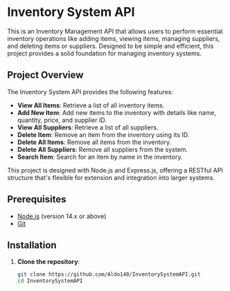 # Inventory System API

This is an Inventory Management API that allows users to perform essential inventory operations like adding items, viewing items, managing suppliers, and deleting items or suppliers. Designed to be simple and efficient, this project provides a solid foundation for managing inventory systems.

## Project Overview

The Inventory System API provides the following features:
- **View All Items**: Retrieve a list of all inventory items.
- **Add New Item**: Add new items to the inventory with details like name, quantity, price, and supplier ID.
- **View All Suppliers**: Retrieve a list of all suppliers.
- **Delete Item**: Remove an item from the inventory using its ID.
- **Delete All Items**: Remove all items from the inventory.
- **Delete All Suppliers**: Remove all suppliers from the system.
- **Search Item**: Search for an item by name in the inventory.

This project is designed with Node.js and Express.js, offering a RESTful API structure that's flexible for extension and integration into larger systems.

## Prerequisites

- [Node.js](https://nodejs.org/en/) (version 14.x or above)
- [Git](https://git-scm.com/)

## Installation

1. **Clone the repository**:
   ```bash
   git clone https://github.com/Aldo140/InventorySystemAPI.git
   cd InventorySystemAPI
